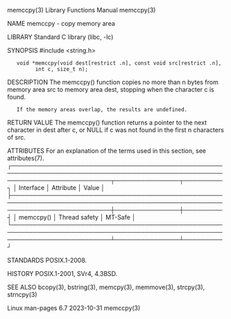 memccpy(3)							   Library Functions Manual							    memccpy(3)

NAME
       memccpy - copy memory area

LIBRARY
       Standard C library (libc, -lc)

SYNOPSIS
       #include <string.h>

       void *memccpy(void dest[restrict .n], const void src[restrict .n],
		     int c, size_t n);

DESCRIPTION
       The memccpy() function copies no more than n bytes from memory area src to memory area dest, stopping when the character c is found.

       If the memory areas overlap, the results are undefined.

RETURN VALUE
       The memccpy() function returns a pointer to the next character in dest after c, or NULL if c was not found in the first n characters of src.

ATTRIBUTES
       For an explanation of the terms used in this section, see attributes(7).
       ┌───────────────────────────────────────────────────────────────────────────────────────────────────────────────────────────┬───────────────┬─────────┐
       │ Interface														   │ Attribute	   │ Value   │
       ├───────────────────────────────────────────────────────────────────────────────────────────────────────────────────────────┼───────────────┼─────────┤
       │ memccpy()														   │ Thread safety │ MT-Safe │
       └───────────────────────────────────────────────────────────────────────────────────────────────────────────────────────────┴───────────────┴─────────┘

STANDARDS
       POSIX.1-2008.

HISTORY
       POSIX.1-2001, SVr4, 4.3BSD.

SEE ALSO
       bcopy(3), bstring(3), memcpy(3), memmove(3), strcpy(3), strncpy(3)

Linux man-pages 6.7							  2023-10-31								    memccpy(3)
